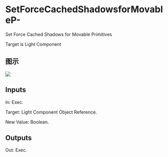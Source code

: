 # SetForceCachedShadowsforMovableP-

Set Force Cached Shadows for Movable Primitives

Target is Light Component

## 图示

![]($-20221218-20342121.png)

## Inputs

In: Exec.

Target: Light Component Object Reference.

New Value: Boolean.  

## Outputs

Out: Exec.


